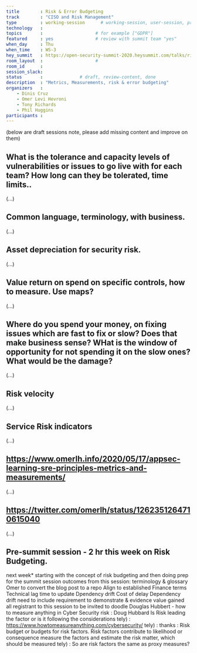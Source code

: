 ```yaml
---
title        : Risk & Error Budgeting 
track        : "CISO and Risk Management"
type         : working-session      # working-session, user-session, product-session
technology   :
topics       :                    # for example ["GDPR"]
featured     : yes                # review with summit team "yes"
when_day     : Thu
when_time    : WS-3
hey_summit   : https://open-security-summit-2020.heysummit.com/talks/risk-error-budgeting-5pm-bst/
room_layout  :                    #
room_id      :
session_slack: 
status       :              # draft, review-content, done
description  : "Metrics, Measurements, risk & error budgeting"
organizers   :
    - Dinis Cruz
    - Omer Levi Hevroni
    - Tony Richards
    - Phil Huggins
participants :
---
```



(below are draft sessions note, please add missing content and improve on them)

##  What is the tolerance and capacity levels of vulnerabilities or issues to go live with for each team? How long can they be tolerated, time limits.. 

(...)

## Common language, terminology,  with business.

(...)

## Asset depreciation for security risk.

(...)

## Value return on spend on specific controls, how to measure. Use maps?

(...)

## Where do you spend your money, on fixing issues which are fast to fix or slow? Does that make business sense? WHat is the window of opportunity for not spending it on the slow ones? What would be the damage?

(...)

## Risk velocity

(...)

## Service Risk indicators

(...)

## https://www.omerlh.info/2020/05/17/appsec-learning-sre-principles-metrics-and-measurements/

(...)

## https://twitter.com/omerlh/status/1262351264710615040

(...)

## Pre-summit session - 2 hr this week on Risk Budgeting.
next week*
starting with the concept of risk budgeting and then doing prep for the summit session
outcomes from this session: terminology & glossary
Omer to convert the blog post to a repo
Align to established Finance terms
Technical lag
time to update
Dpendency drift
Cost of delay
Dependency drift
need to include requirement to demonstrate & evidence value gained
all registrant to this session to be invited to doodle
Douglas Hubbert - how to measure anything in Cyber Security risk
: Doug Hubbard
Is Risk leading the factor or is it following the considerations
tely) : https://www.howtomeasureanything.com/cybersecurity/
tely) : thanks
: Risk budget or budgets for risk factors. Risk factors contribute to likelihood or consequence
 measure the factors and estimate the risk
matter, which should be measured
tely) : So are risk factors the same as proxy measures?


